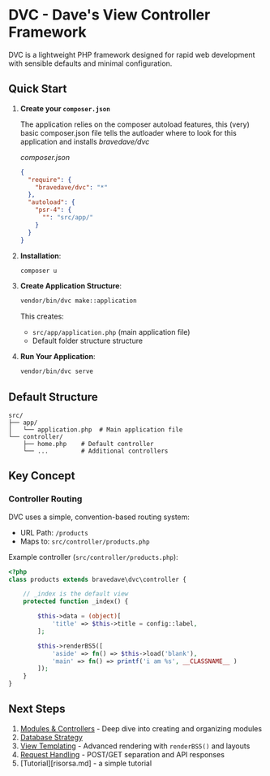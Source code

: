 # DVC - Dave's View Controller Framework

DVC is a lightweight PHP framework designed for rapid web development with sensible defaults and minimal configuration.

## Quick Start

1. **Create your ```composer.json```**

   The application relies on the composer autoload features,
   this (very) basic composer.json file tells the autloader where to look
   for this application and installs *bravedave/dvc*

   *composer.json*
   ```json
   {
     "require": {
       "bravedave/dvc": "*"
     },
     "autoload": {
       "psr-4": {
         "": "src/app/"
       }
     }
   }
   ```

2. **Installation**:

   ```bash
   composer u
   ```

3. **Create Application Structure**:

   ```bash
   vendor/bin/dvc make::application
   ```
   This creates:
   - `src/app/application.php` (main application file)
   - Default folder structure structure

4. **Run Your Application**:

   ```bash
   vendor/bin/dvc serve
   ```

## Default Structure

```
src/
├── app/
│   └── application.php  # Main application file
└── controller/
    ├── home.php    # Default controller
    └── ...         # Additional controllers
```

## Key Concept

### Controller Routing
DVC uses a simple, convention-based routing system:

- URL Path: `/products`
- Maps to: `src/controller/products.php`

Example controller (`src/controller/products.php`):
```php
<?php
class products extends bravedave\dvc\controller {

    // _index is the default view
    protected function _index() {

        $this->data = (object)[
            'title' => $this->title = config::label,
        ];

        $this->renderBS5([
            'aside' => fn() => $this->load('blank'),
            'main' => fn() => printf('i am %s', __CLASSNAME__ )
        ]);
    }
}
```

## Next Steps
1. [Modules & Controllers](modules-and-controllers.md) - Deep dive into creating and organizing modules
2. [Database Strategy](database.md)
3. [View Templating](views.md) - Advanced rendering with `renderBS5()` and layouts
4. [Request Handling](requests.md) - POST/GET separation and API responses
5. [Tutorial][risorsa.md] - a simple tutorial